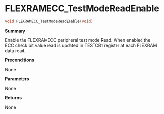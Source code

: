 # FLEXRAMECC_TestModeReadEnable

```c
void FLEXRAMECC_TestModeReadEnable(void)
```

**Summary**

 Enable the FLEXRAMECC peripheral test mode Read. When enabled the ECC check bit value read is updated in TESTCB1 register at each FLEXRAM data read.

**Preconditions**

 None

**Parameters**

 None

**Returns**

 None
